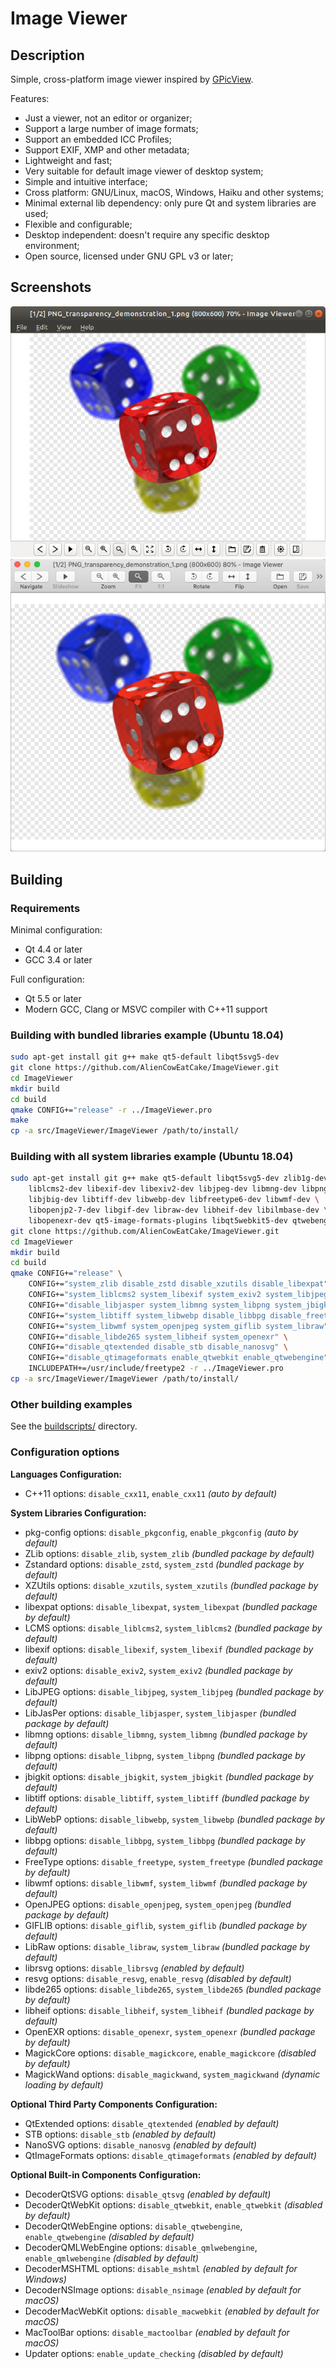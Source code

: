 # Image Viewer

## Description

Simple, cross-platform image viewer inspired by [GPicView](http://lxde.sourceforge.net/gpicview/).

Features:
* Just a viewer, not an editor or organizer;
* Support a large number of image formats;
* Support an embedded ICC Profiles;
* Support EXIF, XMP and other metadata;
* Lightweight and fast;
* Very suitable for default image viewer of desktop system;
* Simple and intuitive interface;
* Cross platform: GNU/Linux, macOS, Windows, Haiku and other systems;
* Minimal external lib dependency: only pure Qt and system libraries are used;
* Flexible and configurable;
* Desktop independent: doesn't require any specific desktop environment;
* Open source, licensed under GNU GPL v3 or later;

## Screenshots

![Ubuntu](img/Ubuntu.png)
![macOS](img/macOS.png)

## Building

### Requirements

Minimal configuration:
* Qt 4.4 or later
* GCC 3.4 or later

Full configuration:
* Qt 5.5 or later
* Modern GCC, Clang or MSVC compiler with C++11 support

### Building with bundled libraries example (Ubuntu 18.04)

```bash
sudo apt-get install git g++ make qt5-default libqt5svg5-dev
git clone https://github.com/AlienCowEatCake/ImageViewer.git
cd ImageViewer
mkdir build
cd build
qmake CONFIG+="release" -r ../ImageViewer.pro
make
cp -a src/ImageViewer/ImageViewer /path/to/install/
```

### Building with all system libraries example (Ubuntu 18.04)

```bash
sudo apt-get install git g++ make qt5-default libqt5svg5-dev zlib1g-dev \
    liblcms2-dev libexif-dev libexiv2-dev libjpeg-dev libmng-dev libpng-dev \
    libjbig-dev libtiff-dev libwebp-dev libfreetype6-dev libwmf-dev \
    libopenjp2-7-dev libgif-dev libraw-dev libheif-dev libilmbase-dev \
    libopenexr-dev qt5-image-formats-plugins libqt5webkit5-dev qtwebengine5-dev
git clone https://github.com/AlienCowEatCake/ImageViewer.git
cd ImageViewer
mkdir build
cd build
qmake CONFIG+="release" \
    CONFIG+="system_zlib disable_zstd disable_xzutils disable_libexpat" \
    CONFIG+="system_liblcms2 system_libexif system_exiv2 system_libjpeg" \
    CONFIG+="disable_libjasper system_libmng system_libpng system_jbigkit" \
    CONFIG+="system_libtiff system_libwebp disable_libbpg disable_freetype" \
    CONFIG+="system_libwmf system_openjpeg system_giflib system_libraw" \
    CONFIG+="disable_libde265 system_libheif system_openexr" \
    CONFIG+="disable_qtextended disable_stb disable_nanosvg" \
    CONFIG+="disable_qtimageformats enable_qtwebkit enable_qtwebengine" \
    INCLUDEPATH+=/usr/include/freetype2 -r ../ImageViewer.pro
cp -a src/ImageViewer/ImageViewer /path/to/install/
```

### Other building examples

See the [buildscripts/](buildscripts/) directory.

### Configuration options

**Languages Configuration:**
* C++11 options: `disable_cxx11`, `enable_cxx11` *(auto by default)*

**System Libraries Configuration:**
* pkg-config options: `disable_pkgconfig`, `enable_pkgconfig` *(auto by default)*
* ZLib options: `disable_zlib`, `system_zlib` *(bundled package by default)*
* Zstandard options: `disable_zstd`, `system_zstd` *(bundled package by default)*
* XZUtils options: `disable_xzutils`, `system_xzutils` *(bundled package by default)*
* libexpat options: `disable_libexpat`, `system_libexpat` *(bundled package by default)*
* LCMS options: `disable_liblcms2`, `system_liblcms2` *(bundled package by default)*
* libexif options: `disable_libexif`, `system_libexif` *(bundled package by default)*
* exiv2 options: `disable_exiv2`, `system_exiv2` *(bundled package by default)*
* LibJPEG options: `disable_libjpeg`, `system_libjpeg` *(bundled package by default)*
* LibJasPer options: `disable_libjasper`, `system_libjasper` *(bundled package by default)*
* libmng options: `disable_libmng`, `system_libmng` *(bundled package by default)*
* libpng options: `disable_libpng`, `system_libpng` *(bundled package by default)*
* jbigkit options: `disable_jbigkit`, `system_jbigkit` *(bundled package by default)*
* libtiff options: `disable_libtiff`, `system_libtiff` *(bundled package by default)*
* LibWebP options: `disable_libwebp`, `system_libwebp` *(bundled package by default)*
* libbpg options: `disable_libbpg`, `system_libbpg` *(bundled package by default)*
* FreeType options: `disable_freetype`, `system_freetype` *(bundled package by default)*
* libwmf options: `disable_libwmf`, `system_libwmf` *(bundled package by default)*
* OpenJPEG options: `disable_openjpeg`, `system_openjpeg` *(bundled package by default)*
* GIFLIB options: `disable_giflib`, `system_giflib` *(bundled package by default)*
* LibRaw options: `disable_libraw`, `system_libraw` *(bundled package by default)*
* librsvg options: `disable_librsvg` *(enabled by default)*
* resvg options: `disable_resvg`, `enable_resvg` *(disabled by default)*
* libde265 options: `disable_libde265`, `system_libde265` *(bundled package by default)*
* libheif options: `disable_libheif`, `system_libheif` *(bundled package by default)*
* OpenEXR options: `disable_openexr`, `system_openexr` *(bundled package by default)*
* MagickCore options: `disable_magickcore`, `enable_magickcore` *(disabled by default)*
* MagickWand options: `disable_magickwand`, `system_magickwand` *(dynamic loading by default)*

**Optional Third Party Components Configuration:**
* QtExtended options: `disable_qtextended` *(enabled by default)*
* STB options: `disable_stb` *(enabled by default)*
* NanoSVG options: `disable_nanosvg` *(enabled by default)*
* QtImageFormats options: `disable_qtimageformats` *(enabled by default)*

**Optional Built-in Components Configuration:**
* DecoderQtSVG options: `disable_qtsvg` *(enabled by default)*
* DecoderQtWebKit options: `disable_qtwebkit`, `enable_qtwebkit` *(disabled by default)*
* DecoderQtWebEngine options: `disable_qtwebengine`, `enable_qtwebengine` *(disabled by default)*
* DecoderQMLWebEngine options: `disable_qmlwebengine`, `enable_qmlwebengine` *(disabled by default)*
* DecoderMSHTML options: `disable_mshtml` *(enabled by default for Windows)*
* DecoderNSImage options: `disable_nsimage` *(enabled by default for macOS)*
* DecoderMacWebKit options: `disable_macwebkit` *(enabled by default for macOS)*
* MacToolBar options: `disable_mactoolbar` *(enabled by default for macOS)*
* Updater options: `enable_update_checking` *(disabled by default)*

